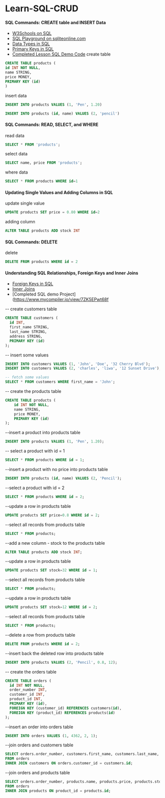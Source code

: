 # Learn-SQL-CRUD

#### SQL Commands: CREATE table and INSERT Data
- [W3Schools on SQL](https://www.w3schools.com/sql/)
- [SQL Playground on sqliteonline.com](https://sqliteonline.com/#fiddle-5bbdbaef7288bo2ajn2wly03)
- [Data Types in SQL](https://www.w3schools.com/sql/sql_datatypes.asp)
- [Primary Keys in SQL](https://www.w3schools.com/sql/sql_primarykey.asp)
- [Completed Lesson SQL Demo Code](https://www.mycompiler.io/view/08q0XDT7TFp)
create table
```sql
CREATE TABLE products (
id INT NOT NULL,
name STRING,
price MONEY,
PRIMARY KEY (id)
)
```
insert data
```sql
INSERT INTO products VALUES (1, 'Pen', 1.20)
```
```sql
INSERT INTO products (id, name) VALUES (2, 'pencil')
```

#### SQL Commands: READ, SELECT, and WHERE
read data
```sql
SELECT * FROM 'products';
```
select data
```sql
SELECT name, price FROM 'products';
```
where data
```sql
SELECT * FROM products WHERE id=1
```

#### Updating Single Values and Adding Columns in SQL
update single value
```sql
UPDATE products SET price = 0.80 WHERE id=2
```
adding column
```sql
ALTER TABLE products ADD stock INT
```

#### SQL Commands: DELETE
delete
```sql
DELETE FROM products WHERE id = 2
```

#### Understanding SQL Relationships, Foreign Keys and Inner Joins 
- [Foreign Keys in SQL](https://www.w3schools.com/sql/sql_foreignkey.asp)
- [Inner Joins](https://www.w3schools.com/sql/sql_join_inner.asp)
- [Completed SQL demo Project](https://www.mycompiler.io/view/7ZK5EPwt68f

-- create customers table
```sql
CREATE TABLE customers (
  id INT,
  first_name STRING,
  last_name STRING,
  address STRING,
  PRIMARY KEY (id)
);
```

-- insert some values
```sql
INSERT INTO customers VALUES (1, 'John', 'Doe', '32 Cherry Blvd');
INSERT INTO customers VALUES (2, 'charles', 'liwa', '12 Sunset Drive');
```
```sql
-- fetch some values
SELECT * FROM customers WHERE first_name = 'John';
```

-- create the products table
```sql
CREATE TABLE products (
    id INT NOT NULL,
    name STRING,
    price MONEY,
    PRIMARY KEY (id)
);
```

--insert a product into products table
```sql
INSERT INTO products VALUES (1, 'Pen', 1.20);
```
-- select a product with id = 1
```sql
SELECT * FROM products WHERE id = 1;
```
--insert a product with no price into products table
```sql
INSERT INTO products (id, name) VALUES (2, 'Pencil');
```
--select a product with id = 2
```sql
SELECT * FROM products WHERE id = 2;
```
--update a row in products table
```sql
UPDATE products SET price=0.8 WHERE id = 2;
```
--select all records from products table
```sql
SELECT * FROM products;
```
--add a new column - stock to the products table
```sql
ALTER TABLE products ADD stock INT;
```
--update a row in products table
```sql
UPDATE products SET stock=32 WHERE id = 1;
```
--select all records from products table
```sql
SELECT * FROM products;
```
--update a row in products table
```sql
UPDATE products SET stock=12 WHERE id = 2;
```
--select all records from products table
```sql
SELECT * FROM products;
```
--delete a row from products table
```sql
DELETE FROM products WHERE id = 2;
```
--insert back the deleted row into products table
```sql
INSERT INTO products VALUES (2, 'Pencil', 0.8, 12);
```
-- create the orders table
```sql
CREATE TABLE orders (
  id INT NOT NULL,
  order_number INT,
  customer_id INT,
  product_id INT,
  PRIMARY KEY (id),
  FOREIGN KEY (customer_id) REFERENCES customers(id),
  FOREIGN KEY (product_id) REFERENCES products(id)
);
```
--insert an order into orders table
```sql
INSERT INTO orders VALUES (1, 4362, 2, 1);
```
--join orders and customers table
```sql
SELECT orders.order_number, customers.first_name, customers.last_name, customers.address
FROM orders
INNER JOIN customers ON orders.customer_id = customers.id;
```
--join orders and products table
```sql
SELECT orders.order_number, products.name, products.price, products.stock
FROM orders
INNER JOIN products ON product_id = products.id;
```
